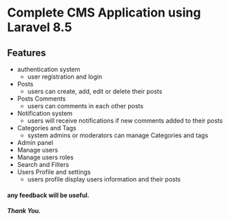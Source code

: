 # Complete CMS Application using Laravel 8.5

## Features

- authentication system
    - user registration and login
- Posts
    - users can create, add, edit or delete their posts  
- Posts Comments
    - users can comments in each other posts
- Notification system
    - users will receive notifications if new comments added to their posts
- Categories and Tags
    - system admins or moderators can manage Categories and tags
- Admin panel
- Manage users
- Manage users roles
- Search and Filters
- Users Profile and settings 
    - users profile display users information and their posts


#### any feedback will be useful.

##### Thank You.
